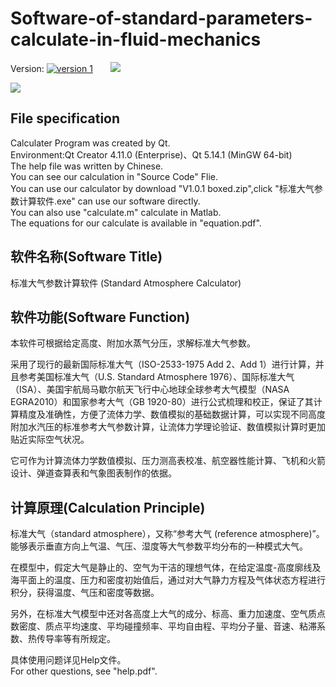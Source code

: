 # Software-of-standard-parameters-calculate-in-fluid-mechanics

<p>Version:
<a href="" rel="nofollow"><img src="https://img.shields.io/badge/V%201.0-Calculater--stable-blue" alt="version 1" data-canonical-src="https://img.shields.io/badge/V%201.0-Calculater--stable-blue" style="max-width:100%;"></a>&ensp;&ensp;&ensp;&ensp;<img src="https://img.shields.io/badge/V1.0.1%20Building-100%25-green"></p><img src="https://img.shields.io/badge/Licence-GPL%203.0-green alt="version 1" data-canonical-src="<img src="https://img.shields.io/badge/Licence-GPL%203.0-green" style="max-width:100%;"></a></p>

## File specification 
Calculater Program was created by Qt.\
Environment:Qt Creator 4.11.0 (Enterprise)、Qt 5.14.1 (MinGW 64-bit)\
The help file was written by Chinese.\
You can see our calculation in "Source Code" Flie.\
You can use our calculator by download "V1.0.1 boxed.zip",click "标准大气参数计算软件.exe" can use our software directly.\
You can also use "calculate.m" calculate in Matlab.\
The equations for our calculate is available in "equation.pdf".

## 软件名称\(Software Title)

  标准大气参数计算软件
  (Standard Atmosphere Calculator)

## 软件功能\(Software Function)

本软件可根据给定高度、附加水蒸气分压，求解标准大气参数。

采用了现行的最新国际标准大气（ISO-2533-1975 Add 2、Add 1）进行计算，并且参考美国标准大气（U.S. Standard Atmosphere 1976）、国际标准大气（ISA）、美国宇航局马歇尔航天飞行中心地球全球参考大气模型（NASA EGRA2010）和国家参考大气（GB 1920-80）进行公式梳理和校正，保证了其计算精度及准确性，方便了流体力学、数值模拟的基础数据计算，可以实现不同高度附加水汽压的标准参考大气参数计算，让流体力学理论验证、数值模拟计算时更加贴近实际空气状况。

它可作为计算流体力学数值模拟、压力测高表校准、航空器性能计算、飞机和火箭设计、弹道查算表和气象图表制作的依据。  

## 计算原理\(Calculation Principle)

标准大气（standard atmosphere），又称“参考大气 (reference atmosphere)”。能够表示垂直方向上气温、气压、湿度等大气参数平均分布的一种模式大气。

在模型中，假定大气是静止的、空气为干洁的理想气体，在给定温度-高度廓线及海平面上的温度、压力和密度初始值后，通过对大气静力方程及气体状态方程进行积分，获得温度、气压和密度等数据。

另外，在标准大气模型中还对各高度上大气的成分、标高、重力加速度、空气质点数密度、质点平均速度、平均碰撞频率、平均自由程、平均分子量、音速、粘滞系数、热传导率等有所规定。


具体使用问题详见Help文件。\
For other questions, see "help.pdf".
